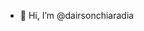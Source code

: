 - 👋 Hi, I’m @dairsonchiaradia

<!---
dairsonchiaradia/dairsonchiaradia is a ✨ special ✨ repository because its `README.md` (this file) appears on your GitHub profile.
You can click the Preview link to take a look at your changes.
--->
